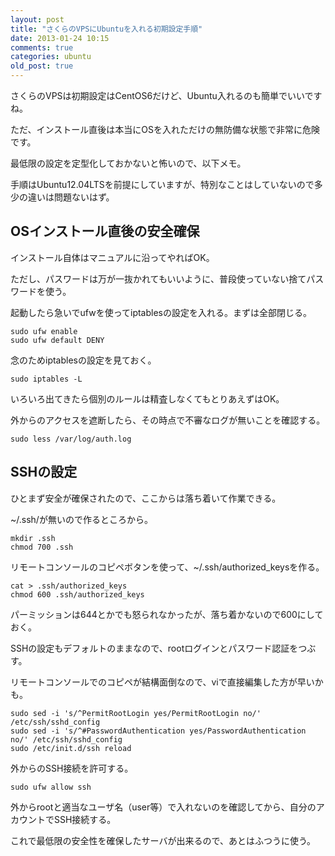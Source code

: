 ```yaml
---
layout: post
title: "さくらのVPSにUbuntuを入れる初期設定手順"
date: 2013-01-24 10:15
comments: true
categories: ubuntu
old_post: true
---
```

さくらのVPSは初期設定はCentOS6だけど、Ubuntu入れるのも簡単でいいですね。

ただ、インストール直後は本当にOSを入れただけの無防備な状態で非常に危険です。

最低限の設定を定型化しておかないと怖いので、以下メモ。

手順はUbuntu12.04LTSを前提にしていますが、特別なことはしていないので多少の違いは問題ないはず。


## OSインストール直後の安全確保

インストール自体はマニュアルに沿ってやればOK。

ただし、パスワードは万が一抜かれてもいいように、普段使っていない捨てパスワードを使う。

起動したら急いでufwを使ってiptablesの設定を入れる。まずは全部閉じる。

```
sudo ufw enable
sudo ufw default DENY
```

念のためiptablesの設定を見ておく。

```
sudo iptables -L
```

いろいろ出てきたら個別のルールは精査しなくてもとりあえずはOK。

外からのアクセスを遮断したら、その時点で不審なログが無いことを確認する。

```
sudo less /var/log/auth.log
```


## SSHの設定

ひとまず安全が確保されたので、ここからは落ち着いて作業できる。

~/.ssh/が無いので作るところから。

```
mkdir .ssh
chmod 700 .ssh
```

リモートコンソールのコピペボタンを使って、~/.ssh/authorized_keysを作る。

```
cat > .ssh/authorized_keys
chmod 600 .ssh/authorized_keys
```

パーミッションは644とかでも怒られなかったが、落ち着かないので600にしておく。

SSHの設定もデフォルトのままなので、rootログインとパスワード認証をつぶす。

リモートコンソールでのコピペが結構面倒なので、viで直接編集した方が早いかも。

```
sudo sed -i 's/^PermitRootLogin yes/PermitRootLogin no/' /etc/ssh/sshd_config
sudo sed -i 's/^#PasswordAuthentication yes/PasswordAuthentication no/' /etc/ssh/sshd_config
sudo /etc/init.d/ssh reload
```

外からのSSH接続を許可する。

```
sudo ufw allow ssh
```

外からrootと適当なユーザ名（user等）で入れないのを確認してから、自分のアカウントでSSH接続する。

これで最低限の安全性を確保したサーバが出来るので、あとはふつうに使う。
